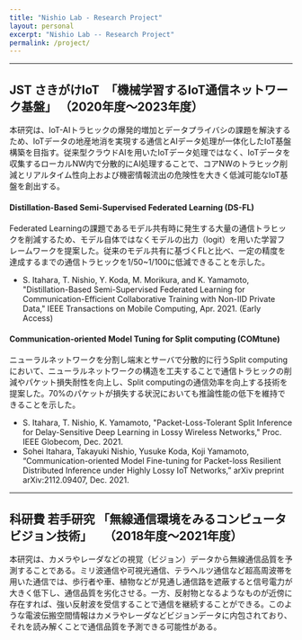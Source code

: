 ```yaml
---
title: "Nishio Lab - Research Project"
layout: personal
excerpt: "Nishio Lab -- Research Project"
permalink: /project/
---
```


---

## JST さきがけIoT　「機械学習するIoT通信ネットワーク基盤」 （2020年度〜2023年度） 
本研究は、IoT-AIトラヒックの爆発的増加とデータプライバシの課題を解決するため、IoTデータの地産地消を実現する通信とAIデータ処理が一体化したIoT基盤構築を目指す。従来型クラウドAIを用いたIoTデータ処理ではなく、IoTデータを収集するローカルNW内で分散的にAI処理することで、コアNWのトラヒック削減とリアルタイム性向上および機密情報流出の危険性を大きく低減可能なIoT基盤を創出する。

#### Distillation-Based Semi-Supervised Federated Learning (DS-FL)
Federated Learningの課題であるモデル共有時に発生する大量の通信トラヒックを削減するため、モデル自体ではなくモデルの出力（logit）を用いた学習フレームワークを提案した。従来のモデル共有に基づくFLと比べ、一定の精度を達成するまでの通信トラヒックを1/50~1/100に低減できることを示した。

- S. Itahara, T. Nishio, Y. Koda, M. Morikura, and K. Yamamoto, "Distillation-Based Semi-Supervised Federated Learning for Communication-Efficient Collaborative Training with Non-IID Private Data," IEEE Transactions on Mobile Computing, Apr. 2021. (Early Access)

#### Communication-oriented Model Tuning for Split computing (COMtune)
ニューラルネットワークを分割し端末とサーバで分散的に行うSplit computingにおいて、ニューラルネットワークの構造を工夫することで通信トラヒックの削減やパケット損失耐性を向上し、Split computingの通信効率を向上する技術を提案した。70%のパケットが損失する状況においても推論性能の低下を維持できることを示した。

- S. Itahara, T. Nishio, K. Yamamoto, "Packet-Loss-Tolerant Split Inference for Delay-Sensitive Deep Learning in Lossy Wireless Networks," Proc. IEEE Globecom, Dec. 2021.
- Sohei Itahara, Takayuki Nishio, Yusuke Koda, Koji Yamamoto, “Communication-oriented Model Fine-tuning for Packet-loss Resilient Distributed Inference under Highly Lossy IoT Networks,” arXiv preprint arXiv:2112.09407, Dec. 2021.

---

## 科研費 若手研究 「無線通信環境をみるコンピュータビジョン技術」　　（2018年度〜2021年度） 
本研究は、カメラやレーダなどの視覚（ビジョン）データから無線通信品質を予測することである。ミリ波通信や可視光通信、テラヘルツ通信など超高周波帯を用いた通信では、歩行者や車、植物などが見通し通信路を遮蔽すると信号電力が大きく低下し、通信品質を劣化させる。一方、反射物となるようなものが近傍に存在すれば、強い反射波を受信することで通信を継続することができる。このような電波伝搬空間情報はカメラやレーダなどビジョンデータに内包されており、それを読み解くことで通信品質を予測できる可能性がある。


